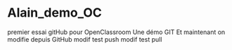 # Alain_demo_OC
premier essai gitHub pour OpenClassroom
Une démo GIT
Et maintenant on modifie depuis GitHub
modif test push
modif test pull
